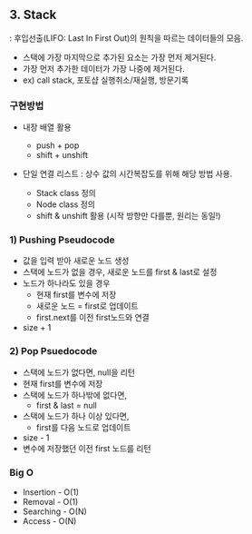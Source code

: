 ## 3. Stack

: 후입선출(LIFO: Last In First Out)의 원칙을 따르는 데이터들의 모음.

- 스택에 가장 마지막으로 추가된 요소는 가장 먼저 제거된다.
- 가장 먼저 추가한 데이터가 가장 나중에 제거된다.
- ex) call stack, 포토샵 실행취소/재실행, 방문기록

### 구현방법

- 내장 배열 활용

  - push + pop
  - shift + unshift

- 단일 연결 리스트
  : 상수 값의 시간복잡도를 위해 해당 방법 사용.
  - Stack class 정의
  - Node class 정의
  - shift & unshift 활용 (시작 방향만 다를뿐, 원리는 동일!)

### 1) Pushing Pseudocode

- 값을 입력 받아 새로운 노드 생성
- 스택에 노드가 없을 경우, 새로운 노드를 first & last로 설정
- 노드가 하나라도 있을 경우
  - 현재 first를 변수에 저장
  - 새로운 노드 = first로 업데이트
  - first.next를 이전 first노드와 연결
- size + 1

### 2) Pop Psuedocode

- 스택에 노드가 없다면, null을 리턴
- 현재 first를 변수에 저장
- 스택에 노드가 하나밖에 없다면,
  - first & last = null
- 스택에 노드가 하나 이상 있다면,
  - first를 다음 노드로 업데이트
- size - 1
- 변수에 저장했던 이전 first 노드를 리턴

### Big O

- Insertion - O(1)
- Removal - O(1)
- Searching - O(N)
- Access - O(N)
